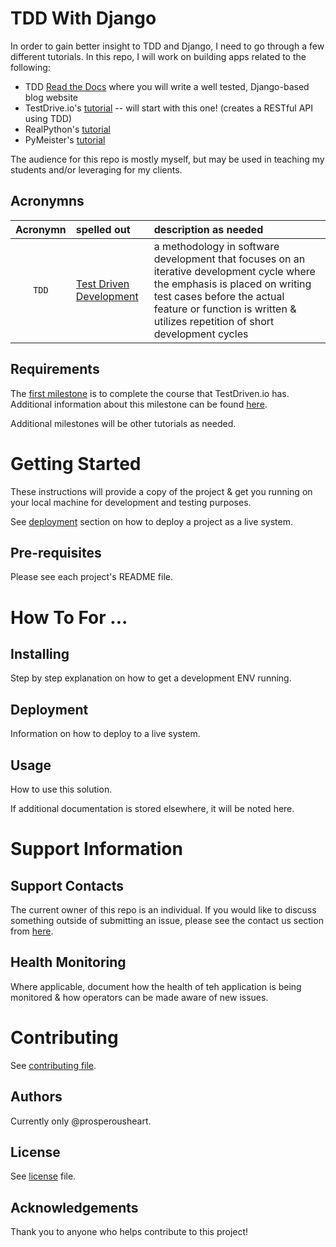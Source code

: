# TDD With Django

In order to gain better insight to TDD and Django, I need to go through a few different tutorials. In this repo, I will work on building apps related to the following:
- TDD [Read the Docs](https://test-driven-django-development.readthedocs.io/en/latest/) where you will write a well tested, Django-based blog website
- TestDrive.io's [tutorial](https://testdriven.io/courses/tdd-django/getting-started/) -- will start with this one! (creates a RESTful API using TDD)
- RealPython's [tutorial](https://realpython.com/django-1-6-test-driven-development/)
- PyMeister's [tutorial](https://dev.to/pymeister/test-driven-development-with-django-32n8)

The audience for this repo is mostly myself, but may be used in teaching my students and/or leveraging for my clients.

## Acronymns

| Acronymn | spelled out | description as needed |
| :---: | :--- | :--- |
| `TDD` | [Test Driven Development](https://testdriven.io/test-driven-development/) | a methodology in software development that focuses on an iterative development cycle where the emphasis is placed on writing test cases before the actual feature or function is written & utilizes repetition of short development cycles |

## Requirements

The [first milestone](https://github.com/ProsperousHeart/tdd-django/milestone/1) is to complete the course that TestDriven.io has. Additional information about this milestone can be found [here](TestDrivenIO/README.md).

Additional milestones will be other tutorials as needed.

# Getting Started

These instructions will provide a copy of the project & get you running on your local machine for development and testing purposes.

See [deployment](#deployment) section on how to deploy a project as a live system.

## Pre-requisites

Please see each project's README file.

# How To For ...

## Installing

Step by step explanation on how to get a development ENV running.

## Deployment

Information on how to deploy to a live system.

## Usage

How to use this solution.

If additional documentation is stored elsewhere, it will be noted here.

# Support Information

## Support Contacts

The current owner of this repo is an individual. If you would like to discuss something outside of submitting an issue, please see the contact us section from [here](https://resume.prosperousheart.com/).

## Health Monitoring

Where applicable, document how the health of teh application is being monitored & how operators can be made aware of new issues.

# Contributing

See [contributing file](contributing.md).

## Authors

Currently only @prosperousheart.

## License

See [license](license.md) file.

## Acknowledgements

Thank you to anyone who helps contribute to this project!
